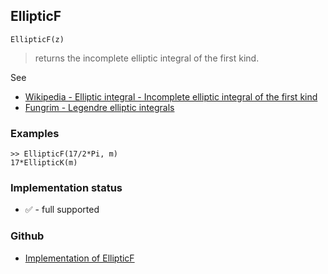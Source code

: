 ## EllipticF

```
EllipticF(z)
```

> returns the incomplete elliptic integral of the first kind. 
   

See
* [Wikipedia - Elliptic integral - Incomplete elliptic integral of the first kind](https://en.wikipedia.org/wiki/Elliptic_integral#Incomplete_elliptic_integral_of_the_first_kind)
* [Fungrim - Legendre elliptic integrals](http://fungrim.org/topic/Legendre_elliptic_integrals/)

### Examples

```
>> EllipticF(17/2*Pi, m)
17*EllipticK(m)
```







### Implementation status

* &#x2705; - full supported

### Github

* [Implementation of EllipticF](https://github.com/axkr/symja_android_library/blob/master/symja_android_library/matheclipse-core/src/main/java/org/matheclipse/core/builtin/EllipticIntegrals.java#L661) 
